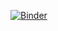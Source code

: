 [![Binder](https://mybinder.org/badge_logo.svg)](https://mybinder.org/v2/gh/fvillena/workshopEmbeddingsAndClassifiers/master?filepath=main.ipynb)
